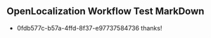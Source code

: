 ## OpenLocalization Workflow Test MarkDown
* 0fdb577c-b57a-4ffd-8f37-e97737584736 
thanks!<!--HONumber=Mar16_HO3-->
